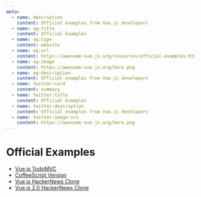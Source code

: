 ```yaml
---
meta:
  - name: description
    content: Official examples from Vue.js developers
  - name: og:title
    content: Official Examples
  - name: og:type
    content: website
  - name: og:url
    content: https://awesome-vue.js.org/resources/official-examples.html
  - name: og:image
    content: https://awesome-vue.js.org/hero.png
  - name: og:description
    content: Official examples from Vue.js developers
  - name: twitter:card
    content: summary
  - name: twitter:title
    content: Official Examples
  - name: twitter:description
    content: Official examples from Vue.js developers
  - name: twitter:image:src
    content: https://awesome-vue.js.org/hero.png
---
```


# Official Examples

- [Vue.js TodoMVC](https://github.com/vuejs/vue/tree/dev/examples/todomvc)
- [CoffeeScript Version](https://github.com/anfelor/TodoMVC-CoffeeScript-and-Vue.js)
- [Vue.js HackerNews Clone](https://github.com/vuejs/vue-hackernews)
- [Vue.js 2.0 HackerNews Clone](https://github.com/vuejs/vue-hackernews-2.0)
